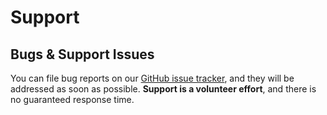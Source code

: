 # Support

## Bugs & Support Issues

You can file bug reports on our [GitHub issue tracker](https://github.com/diogofgm/qnap_app/issues), and they will be addressed as soon as possible.
**Support is a volunteer effort**, and there is no guaranteed response time.
